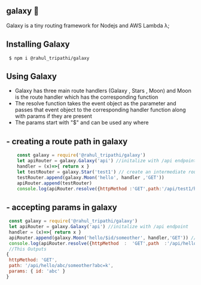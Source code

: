 

## galaxy 💫

Galaxy is a tiny routing framework for Nodejs and AWS Lambda  λ;

## Installing Galaxy
     $ npm i @rahul_tripathi/galaxy

## Using Galaxy 

 - Galaxy has three main  route handlers (Galaxy , Stars , Moon) and
   Moon is the route handler which has the corresponding function
 - The resolve function takes the event object as the parameter and
   passes that event object to the corresponding handler function along
   with params  if they are present
 - The params start with "$" and can be used any where
 

## - creating a route path in galaxy

```js
    const galaxy = require('@rahul_tripathi/galaxy')
    let apiRouter = galaxy.Galaxy('api') //initalize with /api endpoint
    handler = (x)=>{ return x }
    let testRouter = galaxy.Star('test1') // create an intermediate router 
    testRouter.append(galaxy.Moon('hello', handler ,'GET'))
    apiRouter.append(testRouter) 
    console.log(apiRouter.resolve({httpMethod :'GET',path:'/api/test1/hello'}))
 ```

## - accepting params in galaxy

 ```js
  const galaxy = require('@rahul_tripathi/galaxy')
  let apiRouter = galaxy.Galaxy('api') //initalize with /api endpoint
  handler = (x)=>{ return x }
  apiRouter.append(galaxy.Moon('hello/$id/someother', handler,'GET')) //directly adding Moon to Galaxy is allowed 
  console.log(apiRouter.resolve({httpMethod  :  'GET',path  :'/api/hello/abc/mnop?abc=k'}))
  //This Outputs 
{
  httpMethod: 'GET',
  path: '/api/hello/abc/someother?abc=k',
  params: { id: 'abc' }
}
```
  


 
